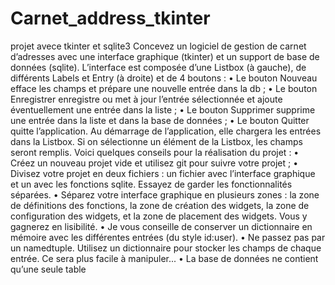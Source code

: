 # Carnet_address_tkinter
projet avece tkinter et sqlite3
Concevez un logiciel de gestion de carnet d’adresses avec une interface graphique (tkinter) et un support de base de
données (sqlite).
L’interface est composée d’une Listbox (à gauche), de différents Labels et Entry (à droite) et de 4 boutons :
• Le bouton Nouveau efface les champs et prépare une nouvelle entrée dans la db ;
• Le bouton Enregistrer enregistre ou met à jour l’entrée sélectionnée et ajoute éventuellement une entrée dans
la liste ;
• Le bouton Supprimer supprime une entrée dans la liste et dans la base de données ;
• Le bouton Quitter quitte l’application.
Au démarrage de l’application, elle chargera les entrées dans la Listbox. Si on sélectionne un élément de la Listbox, les
champs seront remplis.
Voici quelques conseils pour la réalisation du projet :
• Créez un nouveau projet vide et utilisez git pour suivre votre projet ;
• Divisez votre projet en deux fichiers : un fichier avec l’interface graphique et un avec les fonctions sqlite.
Essayez de garder les fonctionnalités séparées.
• Séparez votre interface graphique en plusieurs zones : la zone de définitions des fonctions, la zone de création
des widgets, la zone de configuration des widgets, et la zone de placement des widgets. Vous y gagnerez en
lisibilité.
• Je vous conseille de conserver un dictionnaire en mémoire avec les différentes entrées (du style id:user).
• Ne passez pas par un namedtuple. Utilisez un dictionnaire pour stocker les champs de chaque entrée. Ce sera
plus facile à manipuler...
• La base de données ne contient qu’une seule table
